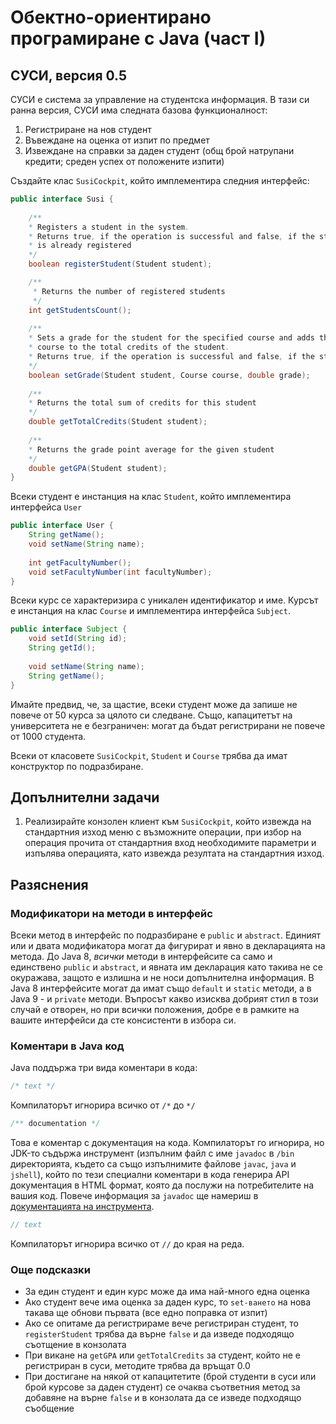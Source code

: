 # Обектно-ориентирано програмиране с Java (част I)

## СУСИ, версия 0.5

СУСИ е система за управление на студентска информация. В тази си ранна версия, СУСИ има следната базова функционалност:

1. Регистриране на нов студент
2. Въвеждане на оценка от изпит по предмет
3. Извеждане на справки за даден студент (общ брой натрупани кредити; среден успех от положените изпити)

Създайте клас `SusiCockpit`, който имплементира следния интерфейс:

```java
public interface Susi {
	
	/**
	* Registers a student in the system.
	* Returns true, if the operation is successful and false, if the student
	* is already registered
	*/
	boolean registerStudent(Student student);

	/**
	 * Returns the number of registered students
	 */
	int getStudentsCount();
	
	/**
	* Sets a grade for the student for the specified course and adds the credits of the
	* course to the total credits of the student.
	* Returns true, if the operation is successful and false, if the student is not found
	*/
	boolean setGrade(Student student, Course course, double grade);
	
	/**
	* Returns the total sum of credits for this student
	*/
	double getTotalCredits(Student student);
	
	/**
	* Returns the grade point average for the given student
	*/
	double getGPA(Student student);
}
```

Всеки студент е инстанция на клас `Student`, който имплементира интерфейса `User`

```java
public interface User {
	String getName();
	void setName(String name);
	
	int getFacultyNumber();
	void setFacultyNumber(int facultyNumber);
}
```

Всеки курс се характеризира с уникален идентификатор и име. Курсът е инстанция на клас `Course` и имплементира интерфейсa `Subject`.

```java
public interface Subject {
	void setId(String id);
	String getId();
	
	void setName(String name);
	String getName();
}
```

Имайте предвид, че, за щастие, всеки студент може да запише не повече от 50 курса за цялото си следване. Също, капацитетът на университета не е безграничен: могат да бъдат регистрирани не повече от 1000 студента.

Всеки от класовете `SusiCockpit`, `Student` и `Course` трябва да имат конструктор по подразбиране.

## Допълнителни задачи

1. Реализирайте конзолен клиент към `SusiCockpit`, който извежда на стандартния изход меню с възможните операции, при избор на операция прочита от стандартния вход необходимите параметри и изпълява операцията, като извежда резултата на стандартния изход.

Разяснения
---

### Модификатори на методи в интерфейс

Всеки метод в интерфейс по подразбиране е `public` и `abstract`. Единият или и двата модификатора могат да фигурират и явно в декларацията на метода. До Java 8, *всички* методи в интерфейсите са само и единствено `public` и `abstract`, и явната им декларация като такива не се окуражава, защото е излишна и не носи допълнителна информация. В Java 8 интерфейсите могат да имат също `default` и `static` методи, а в Java 9 - и `private` методи. Въпросът какво изисква добрият стил в този случай е отворен, но при всички положения, добре е в рамките на вашите интерфейси да сте консистенти в избора си.

### Коментари в Java код

Java поддържа три вида коментари в кода:

```java
/* text */
```
Компилаторът игнорира всичко от `/*` до `*/`

```java
/** documentation */
```

Това е коментар с документация на кода. Компилаторът го игнорира, но JDK-то съдържа инструмент (изпълним файл с име `javadoc` в `/bin` директорията, където са също изпълнимите файлове `javac`, `java` и `jshell`), който по тези специални коментари в кода генерира API документация в HTML формат, която да послужи на потребителите на вашия код. Повече информация за `javadoc` ще намериш в [документацията на инструмента](http://www.oracle.com/technetwork/java/javase/documentation/javadoc-137458.html).

```java
// text
```

Компилаторът игнорира всичко от `//` до края на реда.

### Още подсказки
- За един студент и един курс може да има най-много една оценка
- Ако студент вече има оценка за даден курс, то `set-ването`  на нова такава ще обнови първата (все едно поправка от изпит)
- Ако се опитаме да регистрираме вече регистриран студент, то `registerStudent` трябва да върне `false` и да изведе подходящо съотщение в конзолата
- При викане на `getGPA` или `getTotalCredits` за студент, който не е регистриран в суси, методите трябва да връщат 0.0
- При достигане на някой от капацитетите (брой студенти в суси или брой курсове за даден студент) се очаква съответния  метод за добавяне на върне `false` и в конзолата да се изведе подходящо съобщение
